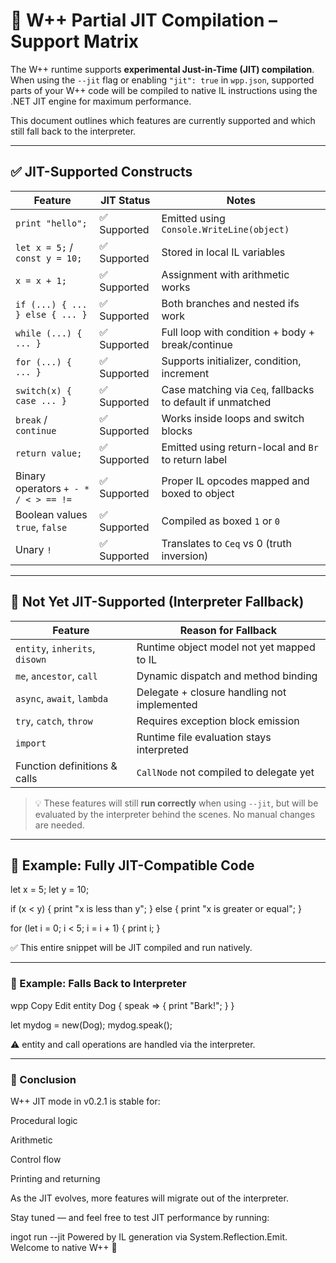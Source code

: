 # 🚀 W++ Partial JIT Compilation – Support Matrix

The W++ runtime supports **experimental Just-in-Time (JIT) compilation**. When using the `--jit` flag or enabling `"jit": true` in `wpp.json`, supported parts of your W++ code will be compiled to native IL instructions using the .NET JIT engine for maximum performance.

This document outlines which features are currently supported and which still fall back to the interpreter.

---

## ✅ JIT-Supported Constructs

| Feature                          | JIT Status     | Notes                                                                 |
|----------------------------------|----------------|-----------------------------------------------------------------------|
| `print "hello";`                | ✅ Supported    | Emitted using `Console.WriteLine(object)`                            |
| `let x = 5;` / `const y = 10;`  | ✅ Supported    | Stored in local IL variables                                         |
| `x = x + 1;`                    | ✅ Supported    | Assignment with arithmetic works                                     |
| `if (...) { ... } else { ... }` | ✅ Supported    | Both branches and nested ifs work                                    |
| `while (...) { ... }`          | ✅ Supported    | Full loop with condition + body + break/continue                     |
| `for (...) { ... }`            | ✅ Supported    | Supports initializer, condition, increment                           |
| `switch(x) { case ... }`       | ✅ Supported    | Case matching via `Ceq`, fallbacks to default if unmatched           |
| `break` / `continue`           | ✅ Supported    | Works inside loops and switch blocks                                 |
| `return value;`                | ✅ Supported    | Emitted using return-local and `Br` to return label                  |
| Binary operators `+ - * / < > == !=` | ✅ Supported | Proper IL opcodes mapped and boxed to object                         |
| Boolean values `true`, `false` | ✅ Supported    | Compiled as boxed `1` or `0`                                         |
| Unary `!`                      | ✅ Supported    | Translates to `Ceq` vs 0 (truth inversion)                           |

---

## 🚧 Not Yet JIT-Supported (Interpreter Fallback)

| Feature                | Reason for Fallback              |
|------------------------|----------------------------------|
| `entity`, `inherits`, `disown` | Runtime object model not yet mapped to IL |
| `me`, `ancestor`, `call`       | Dynamic dispatch and method binding        |
| `async`, `await`, `lambda`     | Delegate + closure handling not implemented |
| `try`, `catch`, `throw`        | Requires exception block emission          |
| `import`                       | Runtime file evaluation stays interpreted  |
| Function definitions & calls   | `CallNode` not compiled to delegate yet    |

> 💡 These features will still **run correctly** when using `--jit`, but will be evaluated by the interpreter behind the scenes. No manual changes are needed.

---

## 🧪 Example: Fully JIT-Compatible Code


let x = 5;
let y = 10;

if (x < y) {
  print "x is less than y";
} else {
  print "x is greater or equal";
}

for (let i = 0; i < 5; i = i + 1) {
  print i;
}

✅ This entire snippet will be JIT compiled and run natively.

---

### 🛑 Example: Falls Back to Interpreter
wpp
Copy
Edit
entity Dog {
  speak => {
    print "Bark!";
  }
}

let mydog = new(Dog);
mydog.speak();

⚠️ entity and call operations are handled via the interpreter.

---

### 💬 Conclusion
W++ JIT mode in v0.2.1 is stable for:

Procedural logic

Arithmetic

Control flow

Printing and returning

As the JIT evolves, more features will migrate out of the interpreter.

Stay tuned — and feel free to test JIT performance by running:


ingot run --jit
Powered by IL generation via System.Reflection.Emit.
Welcome to native W++ 🚀